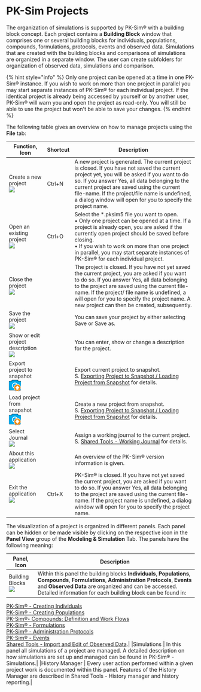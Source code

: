 # PK-Sim Projects

The organization of simulations is supported by PK-Sim® with a building block concept. Each project contains a **Building Block** window that comprises one or several building blocks for individuals, populations, compounds, formulations, protocols, events and observed data. Simulations that are created with the building blocks and comparisons of simulations are organized in a separate window. The user can create subfolders for organization of observed data, simulations and comparison.

{% hint style="info" %}
Only one project can be opened at a time in one PK-Sim® instance. If you wish to work on more than one project in parallel you may start separate instances of PK-Sim® for each individual project. If the identical project is already being accessed by yourself or by another user, PK-Sim® will warn you and open the project as read-only. You will still be able to use the project but won't be able to save your changes.
{% endhint %}

The following table gives an overview on how to manage projects using the **File** tab:

|Function, Icon|Shortcut|Description|
|--- |--- |--- |
|Create a new project <br><img width="32" src="../assets/icons/ProjectNew.png"> |Ctrl+N |A new project is generated. The current project is closed. If you have not saved the current project yet, you will be asked if you want to do so. If you answer Yes, all data belonging to the current project are saved using the current file-name. If the project/file name is undefined, a dialog window will open for you to specify the project name.|
|Open an existing project <br><img width="32" src="../assets/icons/ProjectOpen.png">|Ctrl+O |Select the *.pksim5 file you want to open. <br> • Only one project can be opened at a time. If a project is already open, you are asked if the currently open project should be saved before closing. <br>• If you wish to work on more than one project in parallel, you may start separate instances of PK-Sim® for each individual project.|
|Close the project <br><img width="32" src="../assets/icons/ProjectClose.png">| |The project is closed. If you have not yet saved the current project, you are asked if you want to do so. If you answer Yes, all data belonging to the project are saved using the current file-name. If the project/ file name is undefined, a will open for you to specify the project name. A new project can then be created, subsequently.|
|Save the project <br><img width="32" src="../assets/icons/Save.png">| |You can save your project by either selecting Save or Save as.|
|Show or edit project description <br><img width="32" src="../assets/icons/Description.png">| |You can enter, show or change a description for the project.|
|Export project to snapshot <br><img width="32" src="../assets/icons/SnapshotExport.png">| |Export current project to snapshot. <br>S. [Exporting Project to Snapshot / Loading Project from Snapshot](../part-3/importing-exporting-project-data-models.md#exporting-project-to-snapshot--loading-project-from-snapshot) for details.|
|Load project from snapshot <br><img width="32" src="../assets/icons/SnapshotImport.png">| |Create a new project from snapshot. <br>S. [Exporting Project to Snapshot / Loading Project from Snapshot](../part-3/importing-exporting-project-data-models.md#exporting-project-to-snapshot--loading-project-from-snapshot) for details.|
|Select Journal <br><img width="32" src="../assets/icons/JournalSelect.png">| |Assign a working journal to the current project. <br>S. [Shared Tools - Working Journal](../part-5/working-journal.md) for details.|
|About this application <br><img width="32" src="../assets/icons/About.png">| |An overview of the PK-Sim® version information is given.|
|Exit the application <br><img width="32" src="../assets/icons/About.png">|Ctrl+X |PK-Sim® is closed. If you have not yet saved the current project, you are asked if you want to do so. If you answer Yes, all data belonging to the project are saved using the current file-name. If the project name is undefined, a dialog window will open for you to specify the project name.|

The visualization of a project is organized in different panels. Each panel can be hidden or be made visible by clicking on the respective icon in the **Panel View** group of the **Modeling & Simulation** Tab. The panels have the following meaning:

|Panel, Icon| Description |
|--- |--- |
|Building Blocks <br><img width="32" src="../assets/icons/BuildingBlockExplorer.png">| Within this panel the building blocks **Individuals**, **Populations**, **Compounds**, **Formulations**, **Administration Protocols**, **Events** and **Observed Data** are organized and can be accessed.  Detailed information for each building block can be found in: <br>
[PK-Sim® - Creating Individuals](../part-3/pk-sim-creating-individuals.md) <br> 
[PK-Sim® - Creating Populations](../part-3/pk-sim-creating-populations.md) <br>
[PK-Sim®- Compounds: Definition and Work Flows](../part-3/pk-sim-compounds-definition-and-work-flow.md) <br>
[PK-Sim® - Formulations](../part-3/pk-sim-formulations.md) <br>
[PK-Sim® - Administration Protocols](../part-3/pk-sim-administration-protocols.md) <br>
[PK-Sim® - Events](../part-3/pk-sim-events.md) <br>
[Shared Tools - Import and Edit of Observed Data](../part-5/import-edit-observed-data.md).|
|Simulations | In this panel all simulations of a project are managed.  A detailed description on how simulations are set up and managed can be found in PK-Sim® - Simulations.|
|History Manager | Every user action performed within a given project work is documented within this panel.  Features of the History Manager are described in Shared Tools - History manager and history reporting.|
